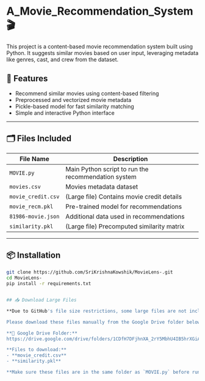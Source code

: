 # A_Movie_Recommendation_System 🎬

This project is a content-based movie recommendation system built using Python. It suggests similar movies based on user input, leveraging metadata like genres, cast, and crew from the dataset.

## 🚀 Features

- Recommend similar movies using content-based filtering  
- Preprocessed and vectorized movie metadata  
- Pickle-based model for fast similarity matching  
- Simple and interactive Python interface  

---

## 🗂️ Files Included

| File Name              | Description                                      |
|------------------------|-------------------------------------------------|
| `MOVIE.py`             | Main Python script to run the recommendation system |
| `movies.csv`           | Movies metadata dataset                          |
| `movie_credit.csv`     | (Large file) Contains movie credit details      |
| `movie_recm.pkl`       | Pre-trained model for recommendations            |
| `81986-movie.json`     | Additional data used in recommendations          |
| `similarity.pkl`       | (Large file) Precomputed similarity matrix       |

---

## 📦 Installation

```bash
git clone https://github.com/SriKrishnaKowshik/MovieLens-.git
cd MovieLens-
pip install -r requirements.txt


## 📥 Download Large Files

**Due to GitHub's file size restrictions, some large files are not included in this repository.**

Please download these files manually from the Google Drive folder below and place them in the project root directory:

**📁 Google Drive Folder:**  
https://drive.google.com/drive/folders/1CDfH7DFjhnXA_2rY5MbhU4IB5hrXGiAf

**Files to download:**  
- **movie_credit.csv**  
- **similarity.pkl**

**Make sure these files are in the same folder as `MOVIE.py` before running the project.**

